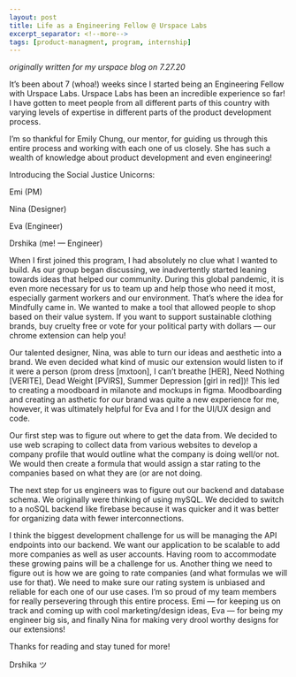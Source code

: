 ```yaml
---
layout: post
title: Life as a Engineering Fellow @ Urspace Labs
excerpt_separator: <!--more-->
tags: [product-managment, program, internship]
---
```

*originally written for my urspace blog on 7.27.20*

It’s been about 7 (whoa!) weeks since I started being an Engineering Fellow with Urspace Labs. Urspace Labs has been an incredible experience so far! <!--more--> I have gotten to meet people from all different parts of this country with varying levels of expertise in different parts of the product development process.

I’m so thankful for Emily Chung, our mentor, for guiding us through this entire process and working with each one of us closely. She has such a wealth of knowledge about product development and even engineering!

Introducing the Social Justice Unicorns:

Emi (PM)

Nina (Designer)

Eva (Engineer)

Drshika (me! — Engineer)

When I first joined this program, I had absolutely no clue what I wanted to build. As our group began discussing, we inadvertently started leaning towards ideas that helped our community. During this global pandemic, it is even more necessary for us to team up and help those who need it most, especially garment workers and our environment. That’s where the idea for Mindfully came in. We wanted to make a tool that allowed people to shop based on their value system. If you want to support sustainable clothing brands, buy cruelty free or vote for your political party with dollars — our chrome extension can help you!

Our talented designer, Nina, was able to turn our ideas and aesthetic into a brand. We even decided what kind of music our extension would listen to if it were a person (prom dress [mxtoon], I can’t breathe [HER], Need Nothing [VERITE], Dead Weight [PVIRS], Summer Depression [girl in red])! This led to creating a moodboard in milanote and mockups in figma. Moodboarding and creating an asthetic for our brand was quite a new experience for me, however, it was ultimately helpful for Eva and I for the UI/UX design and code.

Our first step was to figure out where to get the data from. We decided to use web scraping to collect data from various websites to develop a company profile that would outline what the company is doing well/or not. We would then create a formula that would assign a star rating to the companies based on what they are (or are not doing.

The next step for us engineers was to figure out our backend and database schema. We originally were thinking of using mySQL. We decided to switch to a noSQL backend like firebase because it was quicker and it was better for organizing data with fewer interconnections.

I think the biggest development challenge for us will be managing the API endpoints into our backend. We want our application to be scalable to add more companies as well as user accounts. Having room to accommodate these growing pains will be a challenge for us. Another thing we need to figure out is how we are going to rate companies (and what formulas we will use for that). We need to make sure our rating system is unbiased and reliable for each one of our use cases. I’m so proud of my team members for really persevering through this entire process. Emi — for keeping us on track and coming up with cool marketing/design ideas, Eva — for being my engineer big sis, and finally Nina for making very drool worthy designs for our extensions!

Thanks for reading and stay tuned for more!

Drshika ツ